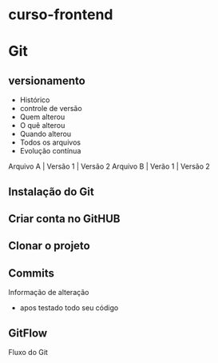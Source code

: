 # curso-frontend


# Git
## versionamento
- Histórico
- controle de versão
- Quem alterou
- O quê alterou 
- Quando alterou
- Todos os arquivos
- Evolução contínua

Arquivo A | Versão 1 | Versão 2
Arquivo B | Verão 1  | Versão 2

## Instalação do Git

## Criar conta no GitHUB

## Clonar o projeto

## Commits
Informação de alteração
- apos testado todo seu código

## GitFlow
Fluxo do Git
